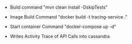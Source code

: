 - Build command "mvn clean install -DskipTests"
- Image Build Command "docker build -t tracing-service ."
- Start container Command "docker-compose up -d"

- Writes Activity Trace of API Calls into cassandra